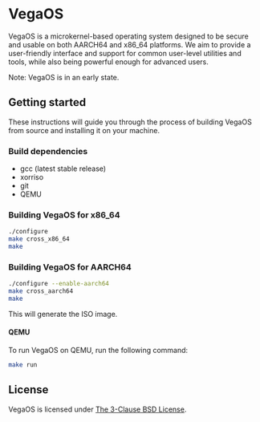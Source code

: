 # VegaOS
VegaOS is a microkernel-based operating system designed to be secure and usable on both AARCH64 and x86_64 platforms. 
We aim to provide a user-friendly interface and support for common user-level utilities and tools, while also being powerful enough for advanced users. 

Note: VegaOS is in an early state.

## Getting started
These instructions will guide you through the process of building VegaOS from source and installing it on your machine.

### Build dependencies
- gcc (latest stable release)
- xorriso
- git
- QEMU

### Building VegaOS for x86_64

```bash
./configure
make cross_x86_64
make
```

### Building VegaOS for AARCH64
```bash
./configure --enable-aarch64
make cross_aarch64
make
```

This will generate the ISO image.

#### QEMU
To run VegaOS on QEMU, run the following command:
```bash
make run
```

## License
VegaOS is licensed under [The 3-Clause BSD License](LICENSE).
